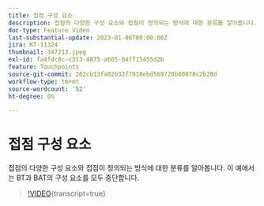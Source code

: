 ```yaml
---
title: 접점 구성 요소
description: 접점의 다양한 구성 요소와 접점이 정의되는 방식에 대한 분류를 알아봅니다. 이 예에서는 BT과 BAT의 구성 요소를 모두 중단합니다.
doc-type: Feature Video
last-substantial-update: 2023-01-06T00:00:00Z
jira: KT-11324
thumbnail: 347213.jpeg
exl-id: fa4fdc0c-c313-4875-a605-04ff15455d2b
feature: Touchpoints
source-git-commit: 262cb13fa02b32f7918ebd569720b80078c2b28d
workflow-type: tm+mt
source-wordcount: '52'
ht-degree: 0%

---
```


# 접점 구성 요소

접점의 다양한 구성 요소와 접점이 정의되는 방식에 대한 분류를 알아봅니다. 이 예에서는 BT과 BAT의 구성 요소를 모두 중단합니다.

>[!VIDEO](https://video.tv.adobe.com/v/3437619/?learn=on&captions=kor){transcript=true}

